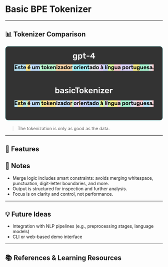 # Basic BPE Tokenizer

---

## 📊 Tokenizer Comparison


![Tokenizer Comparison](gitFiles/img.png)

> The tokenization is only as good as the data.

---

## 🔧 Features


## 📝 Notes

- Merge logic includes smart constraints: avoids merging whitespace, punctuation, digit-letter boundaries, and more.
- Output is structured for inspection and further analysis.
- Focus is on clarity and control, not performance.

---

## 💡 Future Ideas

- Integration with NLP pipelines (e.g., preprocessing stages, language models)
- CLI or web-based demo interface

---

## 📚 References & Learning Resources

